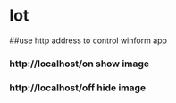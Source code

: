 # lot

##use http address to control winform app
 ### http://localhost/on   show image
 ### http://localhost/off  hide image
